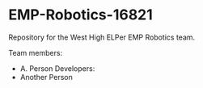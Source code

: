 # EMP-Robotics-16821
Repository for the West High ELPer EMP Robotics team.

Team members:
* A. Person
Developers:
* Another Person
